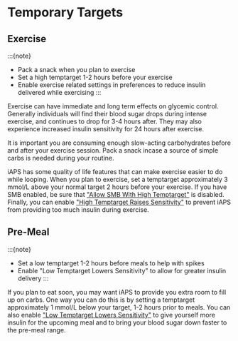 # Temporary Targets

## Exercise

:::{note}
   - Pack a snack when you plan to exercise
   - Set a high temptarget 1-2 hours before your exercise
   - Enable exercise related settings in preferences to reduce insulin delivered while exercising
:::

Exercise can have immediate and long term effects on glycemic control. Generally individuals will find their blood sugar drops during intense exercise, and continues to drop for 3-4 hours after. They may also experience increased insulin sensitivity for 24 hours after exercise.

It is important you are consuming enough slow-acting carbohydrates before and after your exercise session. Pack a snack incase a source of simple carbs is needed during your routine. 

iAPS has some quality of life features that can make exercise easier to do while looping. When you plan to exercise, set a temptarget approximately 3 mmol/L above your normal target 2 hours before your exercise. If you have SMB enabled, be sure that ["Allow SMB With High Temptarget"](../settings/configuration/preferences/smbsettings.md) is disabled. Finally, you can enable ["High Temptarget Raises Sensitivity"](../settings/configuration/preferences/targetsettings.md) to prevent iAPS from providing too much insulin during exercise. 

## Pre-Meal

:::{note}
   - Set a low temptarget 1-2 hours before meals to help with spikes
   - Enable "Low Temptarget Lowers Sensitivity" to allow for greater insulin delivery
:::

If you plan to eat soon, you may want iAPS to provide you extra room to fill up on carbs. One way you can do this is by setting a temptarget approximately 1 mmol/L below your target, 1-2 hours prior to meals. You can also enable ["Low Temptarget Lowers Sensitivity"](../settings/configuration/preferences/targetsettings.md)  to give yourself more insulin for the upcoming meal and to bring your blood sugar down faster to the pre-meal range.
